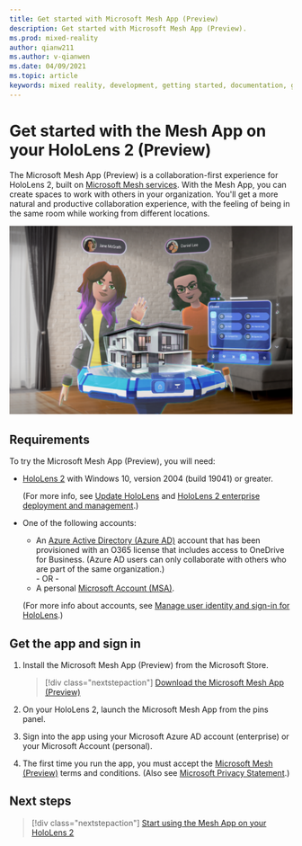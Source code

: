 ```yaml
---
title: Get started with Microsoft Mesh App (Preview)
description: Get started with Microsoft Mesh App (Preview).
ms.prod: mixed-reality
author: qianw211
ms.author: v-qianwen
ms.date: 04/09/2021
ms.topic: article
keywords: mixed reality, development, getting started, documentation, guides, features, holograms
---
```


# Get started with the Mesh App on your HoloLens 2 (Preview)

The Microsoft Mesh App (Preview) is a collaboration-first experience for HoloLens 2, built on [Microsoft Mesh services](../overview.md). With the Mesh App, you can create spaces to work with others in your organization. You'll get a more natural and productive collaboration experience, with the feeling of being in the same room while working from different locations.

![Microsoft Mesh App collaboration experience](./media/mesh-app.png)

## Requirements

To try the Microsoft Mesh App (Preview), you will need:

- [HoloLens 2](/hololens/hololens2-options) with Windows 10, version 2004 (build 19041) or greater.
  
    (For more info, see [Update HoloLens](/hololens/hololens-update-hololens) and [HoloLens 2 enterprise deployment and management](/hololens/hololens-requirements).)
- One of the following accounts:
  - An [Azure Active Directory (Azure AD)](/azure/active-directory/) account that has been provisioned with an O365 license that includes access to OneDrive for Business. (Azure AD users can only collaborate with others who are part of the same organization.)<br/>- OR -
  - A personal [Microsoft Account (MSA)](/windows/security/identity-protection/access-control/microsoft-accounts).
  
  (For more info about accounts, see [Manage user identity and sign-in for HoloLens](/hololens/hololens-identity).)

## Get the app and sign in

1. Install the Microsoft Mesh App (Preview) from the Microsoft Store.

    > [!div class="nextstepaction"]
    > [Download the Microsoft Mesh App (Preview)](https://www.microsoft.com/store/apps/9P64LJ74NGW0)

1. On your HoloLens 2, launch the Microsoft Mesh App from the pins panel.
1. Sign into the app using your Microsoft Azure AD account (enterprise) or your Microsoft Account (personal).
1. The first time you run the app, you must accept the [Microsoft Mesh (Preview)](../overview.md) terms and conditions. (Also see [Microsoft Privacy Statement](https://privacy.microsoft.com/privacystatement).)


## Next steps

   > [!div class="nextstepaction"]
   > [Start using the Mesh App on your HoloLens 2](./use-mesh.md)